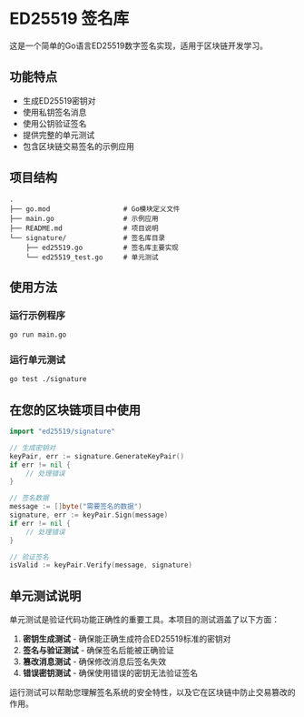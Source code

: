 # ED25519 签名库

这是一个简单的Go语言ED25519数字签名实现，适用于区块链开发学习。

## 功能特点

- 生成ED25519密钥对
- 使用私钥签名消息
- 使用公钥验证签名
- 提供完整的单元测试
- 包含区块链交易签名的示例应用

## 项目结构

```
.
├── go.mod                  # Go模块定义文件
├── main.go                 # 示例应用
├── README.md               # 项目说明
└── signature/              # 签名库目录
    ├── ed25519.go          # 签名库主要实现
    └── ed25519_test.go     # 单元测试
```

## 使用方法

### 运行示例程序

```bash
go run main.go
```

### 运行单元测试

```bash
go test ./signature
```

## 在您的区块链项目中使用

```go
import "ed25519/signature"

// 生成密钥对
keyPair, err := signature.GenerateKeyPair()
if err != nil {
    // 处理错误
}

// 签名数据
message := []byte("需要签名的数据")
signature, err := keyPair.Sign(message)
if err != nil {
    // 处理错误
}

// 验证签名
isValid := keyPair.Verify(message, signature)
```

## 单元测试说明

单元测试是验证代码功能正确性的重要工具。本项目的测试涵盖了以下方面：

1. **密钥生成测试** - 确保能正确生成符合ED25519标准的密钥对
2. **签名与验证测试** - 确保签名后能被正确验证
3. **篡改消息测试** - 确保修改消息后签名失效
4. **错误密钥测试** - 确保使用错误的密钥无法验证签名

运行测试可以帮助您理解签名系统的安全特性，以及它在区块链中防止交易篡改的作用。 